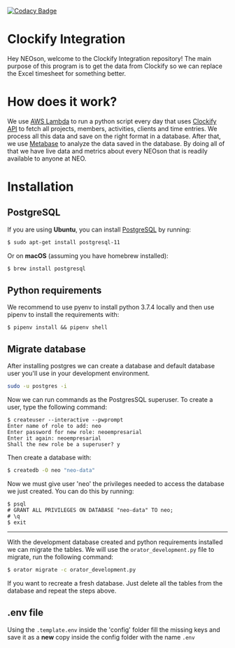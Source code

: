 [![Codacy Badge](https://api.codacy.com/project/badge/Grade/ce3cbba902194a358f2189247f0df90d)](https://www.codacy.com?utm_source=github.com&amp;utm_medium=referral&amp;utm_content=ribeirojose/clockify-integration&amp;utm_campaign=Badge_Grade)

# Clockify Integration

Hey NEOson, welcome to the Clockify Integration repository! The main purpose of this program is to get the data from Clockify so we can replace the Excel timesheet for something better. 

# How does it work?

We use [AWS Lambda](https://aws.amazon.com/lambda/) to run a python script every day that uses [Clockify API](https://clockify.me/developers-api) to fetch all projects, members, activities, clients and time entries. We process all this data and save on the right format in a database. After that, we use [Metabase](https://www.metabase.com/) to analyze the data saved in the database. By doing all of that we have live data and metrics about every NEOson that is readily available to anyone at NEO.

# Installation

## PostgreSQL

If you are using **Ubuntu**, you can install [PostgreSQL](https://www.postgresql.org/) by running:

```bash
$ sudo apt-get install postgresql-11
```

Or on **macOS** (assuming you have homebrew installed):

```bash
$ brew install postgresql
```

## Python requirements

We recommend to use pyenv to install python 3.7.4 locally and then use pipenv to install the requirements with:

```
$ pipenv install && pipenv shell
```

## Migrate database

After installing postgres we can create a database and default database user you'll use in your development environment.

```bash
sudo -u postgres -i
```

Now we can run commands as the PostgresSQL superuser. To create a user, type the following command:

```
$ createuser --interactive --pwprompt
Enter name of role to add: neo
Enter password for new role: neoempresarial
Enter it again: neoempresarial
Shall the new role be a superuser? y
```

Then create a database with:

```bash
$ createdb -O neo "neo-data"
```

Now we must give user 'neo' the privileges needed to access the database we just created. You can do this by running:

```
$ psql
# GRANT ALL PRIVILEGES ON DATABASE "neo-data" TO neo;
# \q
$ exit
```

--- 

With the development database created and python requirements installed we can migrate the tables. We will use the `orator_development.py` file to migrate, run the following command:

```bash
$ orator migrate -c orator_development.py
```

If you want to recreate a fresh database. Just delete all the tables from the database and repeat the steps above. 

## .env file

Using the `.template.env` inside the 'config' folder fill the missing keys and save it as a **new** copy inside the config folder with the name `.env`
